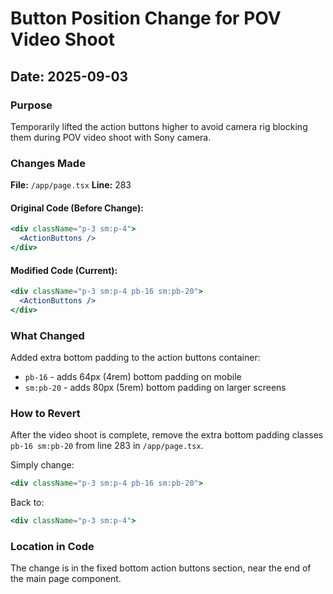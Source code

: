 # Button Position Change for POV Video Shoot

## Date: 2025-09-03

### Purpose
Temporarily lifted the action buttons higher to avoid camera rig blocking them during POV video shoot with Sony camera.

### Changes Made

**File:** `/app/page.tsx`
**Line:** 283

#### Original Code (Before Change):
```jsx
<div className="p-3 sm:p-4">
  <ActionButtons />
</div>
```

#### Modified Code (Current):
```jsx
<div className="p-3 sm:p-4 pb-16 sm:pb-20">
  <ActionButtons />
</div>
```

### What Changed
Added extra bottom padding to the action buttons container:
- `pb-16` - adds 64px (4rem) bottom padding on mobile
- `sm:pb-20` - adds 80px (5rem) bottom padding on larger screens

### How to Revert
After the video shoot is complete, remove the extra bottom padding classes `pb-16 sm:pb-20` from line 283 in `/app/page.tsx`.

Simply change:
```jsx
<div className="p-3 sm:p-4 pb-16 sm:pb-20">
```

Back to:
```jsx
<div className="p-3 sm:p-4">
```

### Location in Code
The change is in the fixed bottom action buttons section, near the end of the main page component.